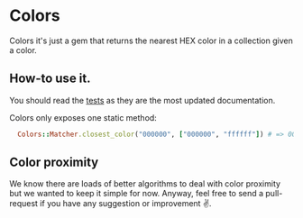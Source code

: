 Colors
======

Colors it's just a gem that returns the nearest HEX color in a collection given a color.

## How-to use it.

You should read the [tests](https://github.com/chicisimo/colors/blob/master/spec/matcher_spec.rb) as they are the most updated documentation.

Colors only exposes one static method:

```ruby
  Colors::Matcher.closest_color("000000", ["000000", "ffffff"]) # => 000000
```

## Color proximity

We know there are loads of better algorithms to deal with color proximity but we wanted to keep it simple for now. Anyway, feel free to send a pull-request if you have any suggestion or improvement :v:.
